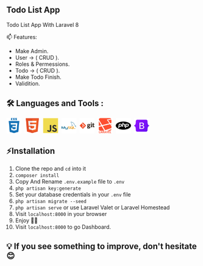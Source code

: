 ## Todo List App
Todo List App With Laravel 8

:mailbox: Features:
- Make Admin.
- User -> ( CRUD ).
- Roles & Permessions.
- Todo -> ( CRUD ).
- Make Todo Finish.
- Validition.

## :hammer_and_wrench: Languages and Tools :
<div>
  <img src="https://github.com/devicons/devicon/blob/master/icons/css3/css3-plain-wordmark.svg"  title="CSS3" alt="CSS" width="40" height="40"/>&nbsp;
  <img src="https://github.com/devicons/devicon/blob/master/icons/html5/html5-original.svg" title="HTML5" alt="HTML" width="40" height="40"/>&nbsp;
  <img src="https://github.com/devicons/devicon/blob/master/icons/javascript/javascript-original.svg" title="JavaScript" alt="JavaScript" width="40"height="40"/>&nbsp;
  <img src="https://github.com/devicons/devicon/blob/master/icons/mysql/mysql-original-wordmark.svg" title="MySQL"  alt="MySQL" width="40" height="40"/>&nbsp;
  <img src="https://github.com/devicons/devicon/blob/master/icons/git/git-original-wordmark.svg" title="Git" alt="Git" width="40" height="40"/>&nbsp
  <img src="https://github.com/devicons/devicon/blob/master/icons/laravel/laravel-plain-wordmark.svg" title="laravel" alt="laravel" width="40" height="40"/>&nbsp
  <img src="https://github.com/devicons/devicon/blob/master/icons/php/php-plain.svg" title="php" alt="php" width="40" height="40"/>&nbsp
  <img src="https://github.com/devicons/devicon/blob/master/icons/bootstrap/bootstrap-original.svg" title="php" alt="php" width="40" height="40"/>&nbsp
</div>

## ⚡Installation

1. Clone the repo and `cd` into it
1. `composer install`
1. Copy And Rename `.env.example` file to `.env`
1. `php artisan key:generate`
1. Set your database credentials in your `.env` file
1. `php artisan migrate --seed`
1. `php artisan serve` or use Laravel Valet or Laravel Homestead
1. Visit `localhost:8000` in your browser
1. Enjoy 🤷‍♂️
1. Visit `localhost:8000` to go Dashboard.

## 💡 If you see something to improve, don't hesitate 😊
